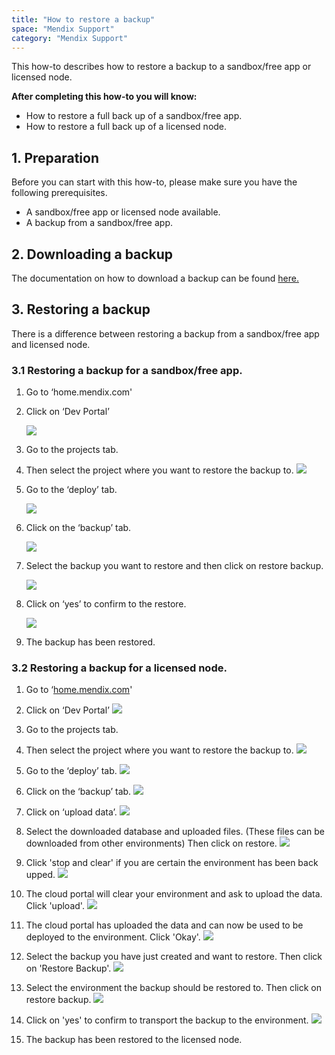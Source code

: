 ```yaml
---
title: "How to restore a backup"
space: "Mendix Support"
category: "Mendix Support"
---
```


This how-to describes how to restore a backup to a sandbox/free app or licensed node.

**After completing this how-to you will know:**

*   How to restore a full back up of a sandbox/free app.
*   How to restore a full back up of a licensed node.

## 1. Preparation

Before you can start with this how-to, please make sure you have the following prerequisites.

*   A sandbox/free app or licensed node available.
*   A backup from a sandbox/free app.

## 2\. Downloading a backup

The documentation on how to download a backup can be found [here.](/mxsupport/how-to-download-a-backup)

## 3\. Restoring a backup

There is a difference between restoring a backup from a sandbox/free app and licensed node.

### 3.1 Restoring a backup for a sandbox/free app.

1.  Go to ‘home.mendix.com'

2.  Click on ‘Dev Portal’

    ![](attachments/20643872/21168129.png)
3.  Go to the projects tab.

4.  Then select the project where you want to restore the backup to.
    ![](attachments/20643872/21168130.png)

5.  Go to the ‘deploy’ tab.

    ![](attachments/20643872/21168131.png)
6.  Click on the ‘backup’ tab.

    ![](attachments/20643872/21168132.png)
7.  Select the backup you want to restore and then click on restore backup.

    ![](attachments/20643872/21168133.png)
8.  Click on ‘yes’ to confirm to the restore.

    ![](attachments/20643872/21168134.png)
9.  The backup has been restored.

### 3.2 Restoring a backup for a licensed node.

1.  Go to ‘[home.mendix.com](http://home.mendix.com)'
2.  Click on ‘Dev Portal’
    ![](attachments/20643872/21168129.png)
3.  Go to the projects tab.
4.  Then select the project where you want to restore the backup to.
    ![](attachments/20643872/21168130.png)
5.  Go to the ‘deploy’ tab.
    ![](attachments/20643872/21168131.png)
6.  Click on the ‘backup’ tab.
    ![](attachments/20643872/21168135.png)
7.  Click on ‘upload data’.
    ![](attachments/20643872/21168136.png)
8.  Select the downloaded database and uploaded files. (These files can be downloaded from other environments) Then click on restore.
    ![](attachments/20643872/21168137.png)
9.  Click 'stop and clear' if you are certain the environment has been back upped.
    ![](attachments/20643872/21168138.png)
10.  The cloud portal will clear your environment and ask to upload the data. Click 'upload'.
    ![](attachments/20643872/21168139.png)
11.  The cloud portal has uploaded the data and can now be used to be deployed to the environment. Click 'Okay'.
    ![](attachments/20643872/21168140.png)
12.  Select the backup you have just created and want to restore. Then click on 'Restore Backup'.
    ![](attachments/20643872/21168141.png)

13.  Select the environment the backup should be restored to. Then click on restore backup.
    ![](attachments/20643872/21168142.png)

14.  Click on 'yes' to confirm to transport the backup to the environment.
    ![](attachments/20643872/21168143.png)
15.  The backup has been restored to the licensed node.
